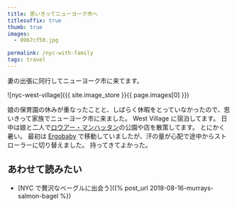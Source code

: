 ```yaml
---
title: 思いきってニューヨーク市へ
titlesuffix: true
thumb: true
images:
  - 89b7cf50.jpg

permalink: /nyc-with-family
tags: travel
---
```


妻の出張に同行してニューヨーク市に来てます。

![nyc-west-village]({{ site.image_store }}{{ page.images[0] }})

娘の保育園の休みが重なったことと、しばらく休暇をとっていなかったので、思いきって家族でニューヨーク市に来ました。
West Village に宿泊してます。
日中は娘と二人で[ロウアー・マンハッタン](https://ja.wikipedia.org/wiki/%E3%83%AD%E3%82%A6%E3%82%A2%E3%83%BC%E3%83%BB%E3%83%9E%E3%83%B3%E3%83%8F%E3%83%83%E3%82%BF%E3%83%B3)の公園や店を散策してます。
とにかく暑い。
最初は [Ergobaby](http://www.ergobaby.jp/about/) で移動していましたが、汗の量が心配で途中からストローラーに切り替えました。
持ってきてよかった。

## あわせて読みたい

- [NYC で贅沢なベーグルに出会う]({% post_url 2018-08-16-murrays-salmon-bagel %})
